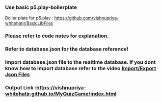 
### Use basic p5.play-boilerplate
Boiler plate for p5.play : https://github.com/vishnupriya-whitehatjr/BasicLibFiles

### Please refer to code notes for explanation.
### Refer to database.json for the database reference!

### Import database.json file to the realtime database. If you dont know how to import database refer to the video <a href="https://www.youtube.com/watch?v=YL9j4-kjPoA&ab_channel=DroidpediaAcademy"> Import/Export Json Files</a> 

### Output Link :https://vishnupriya-whitehatjr.github.io/MyQuizGame/index.html

